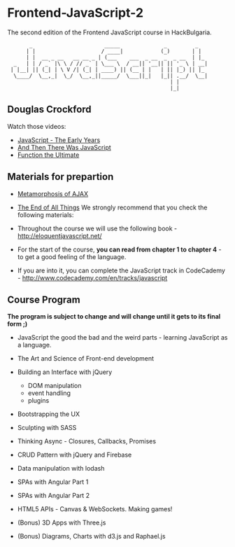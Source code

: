 # Frontend-JavaScript-2

The second edition of the Frontend JavaScript course in HackBulgaria.

```
       _                       _____              _         _   
      | |                     / ____|            (_)       | |  
      | |  __ _ __   __ __ _ | (___    ___  _ __  _  _ __  | |_ 
  _   | | / _` |\ \ / // _` | \___ \  / __|| '__|| || '_ \ | __|
 | |__| || (_| | \ V /| (_| | ____) || (__ | |   | || |_) || |_ 
  \____/  \__,_|  \_/  \__,_||_____/  \___||_|   |_|| .__/  \__|
                                                    | |         
                                                    |_|         
```

## Douglas Crockford

Watch those videos:

* [JavaScript - The Early Years](https://www.youtube.com/watch?v=JxAXlJEmNMg)
* [And Then There Was JavaScript](https://www.youtube.com/watch?v=RO1Wnu-xKoY)
* [Function the Ultimate](https://www.youtube.com/watch?v=ya4UHuXNygM)
## Materials for prepartion
* [Metamorphosis of AJAX](https://www.youtube.com/watch?v=Fv9qT9joc0M)
* [The End of All Things](https://www.youtube.com/watch?v=47Ceot8yqeI)
We strongly recommend that you check the following materials:

* Throughout the course we will use the following book - http://eloquentjavascript.net/
* For the start of the course, **you can read from chapter 1 to chapter 4** - to get a good feeling of the language.
* If you are into it, you can complete the JavaScript track in CodeCademy - http://www.codecademy.com/en/tracks/javascript


## Course Program

**The program is subject to change and will change until it gets to its final form ;)**

* JavaScript the good the bad and the weird parts - learning JavaScript as a language.
* The Art and Science of Front-end development
* Building an Interface with jQuery
    - DOM manipulation
    - event handling
    - plugins

* Bootstrapping the UX
* Sculpting with SASS
* Thinking Async - Closures, Callbacks, Promises
* CRUD Pattern with jQuery and Firebase
* Data manipulation with lodash
* SPAs with Angular Part 1
* SPAs with Angular Part 2
* HTML5 APIs - Canvas & WebSockets. Making games!
* (Bonus) 3D Apps with Three.js
* (Bonus) Diagrams, Charts with d3.js and Raphael.js

